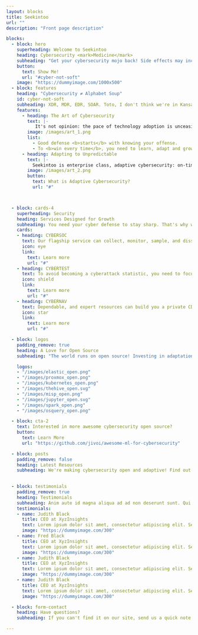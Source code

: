 ```yaml
---
layout: blocks
title: Seekintoo
url: ""
description: "Front page description"

blocks:
  - block: hero
    superheading: Welcome to Seekintoo
    heading: Cybersecurity <mark>Medicine</mark>
    subheading: "Get your cybersecurity mojo back! Side effects may include: business growth, customer trust, and true inner peace."
    button:
      text: Show Me!
      url: "#cyber-not-soft"
    image: "https://dummyimage.com/1000x500"
  - block: features
    heading: "Cybersecurity ≠ Alphabet Soup"
    id: cyber-not-soft
    subheading: XDR, MDR, EDR, SOAR. Toto, I don't think we're in Kansas anymore.
    features:
      - heading: The Art of Cybersecurity
        text: |-
           It's not opinion: the pace of technology adoption is unceasing, and the lines between business and technology have dissolved. The unpredictable nature, and fundamental risk of cyber incidents will increase steadily, and cybersecurity will play a universal role in progress.
        image: /images/art_1.png
        list:
          - Good defense <b>starts</b> with knowing your offense.
          - To <b>win every time</b>, you need to learn, adapt and grow; even under pressure!
      - heading: Adapting to Unpredictable
        text: |-
          Seekintoo is enterprise class, adaptive cybersecurity: on-time, and on-call.  Contact us now to see what world-class cybersecurity maintenance means.
        image: /images/art_2.png
        button:
          text: What is Adaptive Cybersecurity?
          url: "#"



  - block: cards-4
    superheading: Security
    heading: Services Designed for Growth
    subheading: You need your cyber defense to stay sharp. That's why we push the limits of "adapt and respond." We don't sell or underpin any of our services with proprietary licenses. Each foundational service works together or apart. We can design, build, and run a world-class cybersecurity maintenance program for you.
    cards:
    - heading: CYBERSOC
      text: Our flagship service can collect, monitor, sample, and dissect your machine generated data; from the cloud to OT/IOT. Specific AI, and real-world experts use a common data platform (CDP) and our adaptive framework to find suspicious patterns, and disrupt attacks against your business. 24x7. Forensic and critical response are options too!
      icon: eye
      link:
        text: Learn more
        url: "#"
    - heading: CYBERTEST
      text: To avoid becoming a cyberattack statistic, you need to focus on a targeted response to emerging threats, not patching legacy defensive layers. CYBERTEST simulates known and novel threats against your business to provide key information on adapting your defense. Available as a service, or delivered traditionally to meet your scope.
      icon: shield
      link:
        text: Learn more
        url: "#"
    - heading: CYBERNAV
      text: Dependable, and expert resources can build you a private CDP, or help navigate critical or supporting features of your cybersecurity maintenance program, model and map regulatory compliance, or design it from the ground up. A fresh, constructive, and outside perspective is budget well-spent to keep a false sense of security in check!
      icon: star
      link:
        text: Learn more
        url: "#"

  - block: logos
    padding_remove: true
    heading: A Love for Open Source
    subheading: "The world runs on open source! Investing in adaptation and integration provides the edge we need vs. closed and monolithic solutions. You can't afford to solve \"now\" problems with \"tomorrow\" solutions. Working with these open source projects lets us close the gap between now and tomorrow faster:"

    logos:
    - "/images/elastic_open.png"
    - "/images/proxmox_open.png"
    - "/images/kubernetes_open.png"
    - "/images/thehive_open.svg"
    - "/images/misp_open.png"
    - "/images/jupyter_open.svg"
    - "/images/spark_open.png"
    - "/images/osquery_open.png"

  - block: cta-2
    text: Interested in more awesome cybersecurity open source?
    button:
      text: Learn More
      url: "https://github.com/jivoi/awesome-ml-for-cybersecurity"

  - block: posts
    padding_remove: false
    heading: Latest Resources
    subheading: We're making cybersecurity open and adaptive! Find out what we're up to!

  
  - block: testimonials
    padding_remove: true
    heading: Testimonials
    subheading: Anim aute id magna aliqua ad ad non deserunt sunt. Qui irure qui lorem cupidatat commodo. Elit sunt amet fugiat veniam occaecat fugiat aliqua ad ad non deserunt sunt.
    testimonials:
    - name: Judith Black
      title: CEO at XyzInsights
      text: Lorem ipsum dolor sit amet, consectetur adipiscing elit. Sed urna nulla vitae laoreet augue. Amet feugiat est integer dolor auctor adipiscing nunc urna, sit.
      image: "https://dummyimage.com/300"
    - name: Fred Black
      title: CEO at XyzInsights
      text: Lorem ipsum dolor sit amet, consectetur adipiscing elit. Sed urna nulla vitae laoreet augue. Amet feugiat est integer dolor auctor adipiscing nunc urna, sit.
      image: "https://dummyimage.com/300"
    - name: Judith Black
      title: CEO at XyzInsights
      text: Lorem ipsum dolor sit amet, consectetur adipiscing elit. Sed urna nulla vitae laoreet augue. Amet feugiat est integer dolor auctor adipiscing nunc urna, sit.
      image: "https://dummyimage.com/300"
    - name: Judith Black
      title: CEO at XyzInsights
      text: Lorem ipsum dolor sit amet, consectetur adipiscing elit. Sed urna nulla vitae laoreet augue. Amet feugiat est integer dolor auctor adipiscing nunc urna, sit.
      image: "https://dummyimage.com/300"

  - block: form-contact
    heading: Have questions?
    subheading: If you can't find it on our site, send us a quick note! We'll make sure it gets to the right place!

---
```

